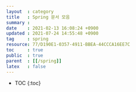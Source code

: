```yaml
---
layout  : category
title   : Spring 문서 모음
summary : 
date    : 2021-02-13 16:08:24 +0900
updated : 2021-07-24 14:55:48 +0900
tag     : spring
resource: 77/D190E1-0357-4911-BBEA-44CCCA16EE7C
toc     : true
public  : true
parent  : [[/spring]]
latex   : false
---
```

* TOC
{:toc}

